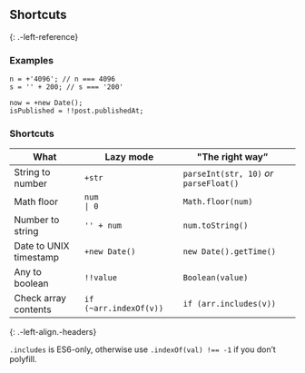 Shortcuts
---------

{: .-left-reference}

### Examples

    n = +'4096'; // n === 4096
    s = '' + 200; // s === '200'

    now = +new Date();
    isPublished = !!post.publishedAt;

### Shortcuts

<table><thead><tr class="header"><th>What</th><th>Lazy mode</th><th>"The right way”</th><th></th></tr></thead><tbody><tr class="odd"><td>String to number</td><td><code>+str</code></td><td><code>parseInt(str, 10)</code> <em>or</em> <code>parseFloat()</code></td><td></td></tr><tr class="even"><td>Math floor</td><td><code>num                   | 0</code></td><td><code>Math.floor(num)</code></td><td></td></tr><tr class="odd"><td>Number to string</td><td><code>'' + num</code></td><td><code>num.toString()</code></td><td></td></tr><tr class="even"><td>Date to UNIX timestamp</td><td><code>+new Date()</code></td><td><code>new Date().getTime()</code></td><td></td></tr><tr class="odd"><td>Any to boolean</td><td><code>!!value</code></td><td><code>Boolean(value)</code></td><td></td></tr><tr class="even"><td>Check array contents</td><td><code>if (~arr.indexOf(v))</code></td><td><code>if (arr.includes(v))</code></td><td></td></tr></tbody></table>

{: .-left-align.-headers}

`.includes` is ES6-only, otherwise use `.indexOf(val) !== -1` if you don’t polyfill.
